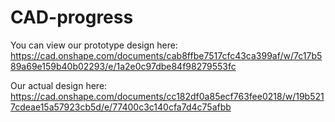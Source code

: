 # CAD-progress
You can view our prototype design here:
https://cad.onshape.com/documents/cab8ffbe7517cfc43ca399af/w/7c17b589a69e159b40b02293/e/1a2e0c97dbe84f98279553fc

Our actual design here:
https://cad.onshape.com/documents/cc182df0a85ecf763fee0218/w/19b5217cdeae15a57923cb5d/e/77400c3c140cfa7d4c75afbb
